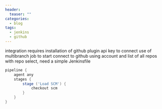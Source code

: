 ```yaml
---
header:
  teaser: ""
categories: 
  - blog
tags:
  - jenkins
  - github
---
```


integration requires installation of github plugin
api key to connect
use of multibranch job to start
connect to github using account and list of all repos
with repo select, need a simple Jenkinsfile

```groovy
pipeline {
    agent any
    stages {
        stage ('Load SCM') {
            checkout scm
        }
    }
}
```